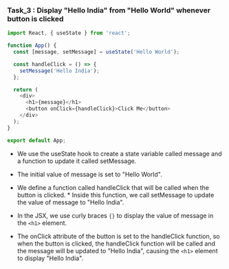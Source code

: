 ### Task_3 : Display "Hello India" from "Hello World" whenever button is clicked 

```js
import React, { useState } from 'react';

function App() {
  const [message, setMessage] = useState('Hello World');

  const handleClick = () => {
    setMessage('Hello India');
  };

  return (
    <div>
      <h1>{message}</h1>
      <button onClick={handleClick}>Click Me</button>
    </div>
  );
}

export default App;


```

* We use the useState hook to create a state variable called message and a function to update it called setMessage. 

* The initial value of message is set to "Hello World".
* We define a function called handleClick that will be called when the button is clicked. * Inside this function, we call setMessage to update the value of message to "Hello India".
* In the JSX, we use curly braces `{}` to display the value of message in the `<h1>` element.
* The onClick attribute of the button is set to the handleClick function, so when the button is clicked, the handleClick function will be called and the message will be updated to "Hello India", causing the `<h1>` element to display "Hello India".